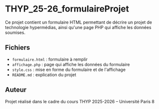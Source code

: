 # THYP_25-26_formulaireProjet

Ce projet contient un formulaire HTML permettant de décrire un projet de technologie hypermédias, ainsi qu'une page PHP qui affiche les données soumises.

## Fichiers

- `formulaire.html` : formulaire à remplir
- `affichage.php` : page qui affiche les données du formulaire
- `style.css` : mise en forme du formulaire et de l'affichage
- `README.md` : explication du projet

## Auteur

Projet réalisé dans le cadre du cours THYP 2025-2026 – Université Paris 8
